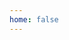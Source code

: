 ```yaml
---
home: false
---
```

<template>
  <div>
    <div class="titleContainer">
      <h1>난 오늘도 구글 없이는 못살아.</h1>
      <div class="infoContainer">
        <div class="name">Tazo's TIL</div>
            <div style="text-align: right">
                <p><a href="https://github.com/wold21" target="_blank">GitHub</a></p>
                <p><a href="https://companion-tazo.tistory.com/" target="_blank">Blog</a></p>
                <!-- <p><a href="https://www.youtube.com/channel/UC_Cpl1AhDkTdVe2jia5pNwQ" target="_blank">Youtube</a></p> -->
            </div>
            <div>
              <p class="caption">스스로 공부하고 도움을 주기위해 시작했습니다,</p>
              <p class="caption">그래서 대체로 글이 긴 편입니다.</p>
            </div>
      </div>
    </div>
  </div>
</template>
